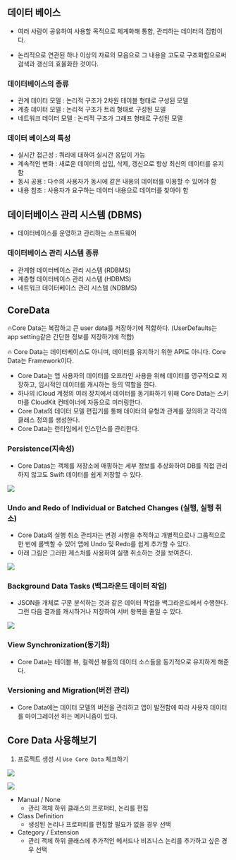 ## 데이터 베이스 

- 여러 사람이 공유하여 사용할 목적으로 체계화해 통합, 관리하는 데이터의 집합이다.  

- 논리적으로 연관된 하나 이상의 자료의 모음으로 그 내용을 고도로 구조화함으로써 검색과 갱신의 효율화한 것이다.



### 데이터베이스의 종류

- 관계 데이터 모델 : 논리적 구조가 2차원 테이블 형태로 구성된 모델
- 계층 데이터 모델 : 논리적 구조가 트리 형태로 구성된 모델
- 네트워크 데이터 모델 : 논리적 구조가 그래프 형태로 구성된 모델



### 데이터 베이스의 특성

- 실시간 접근성 : 쿼리에 대하여 실시간 응답이 가능
- 계속적인 변화 : 새로운 데이터의 삽입, 삭제, 갱신으로 항상 최신의 데이터를 유지함
- 동시 공용 : 다수의 사용자가 동시에 같은 내용의 데이터를 이용할 수 있어야 함
- 내용 참조 : 사용자가 요구하는 데이터 내용으로 데이터를 찾아야 함



## 데이터베이스 관리 시스템 (DBMS)

- 데이터베이스를 운영하고 관리하는 소프트웨어



### 데이터베이스 관리 시스템 종류 

- 관계형 데이터베이스 관리 시스템 (RDBMS)
- 계층형 데이터베이스 관리 시스템 (HDBMS)
- 네트워크 데이터베이스 관리 시스템 (NDBMS)



## CoreData

:fire:Core Data는 복잡하고 큰 user data를 저장하기에 적합하다. (UserDefaults는 app setting같은 간단한 정보를 저장하기에 적합)

:fire: Core Data는 데이터베이스도 아니며, 데이터를 유지하기 위한 API도 아니다. Core Data는 Framework이다. 

- Core Data는 앱 사용자의 데이터를 오프라인 사용을 위해 데이터를 영구적으로 저장하고, 임시적인 데이터를 캐시하는 등의 역할을 한다.
- 하나의 iCloud 계정의 여러 장치에서 데이터를 동기화하기 위해 Core Data는 스키마를 CloudKit 컨테이너에 자동으로 미러링한다.
- Core Data의 데이터 모델 편집기를 통해 데이터의 유형과 관계를 정의하고 각각의 클래스 정의를 생성한다.
- Core Data는 런타임에서 인스턴스를 관리한다.



### Persistence(지속성)

- Core Datas는 객체를 저장소에 매핑하는 세부 정보를 추상화하여 DB를 직접 관리하지 않고도 Swift 데이터를 쉽게 저장할 수 있다.

![](https://i.imgur.com/M0UZsRd.png)

### Undo and Redo of Individual or Batched Changes (실행, 실행 취소)

- Core Data의 실행 취소 관리자는 변경 사항을 추적하고 개별적으로나 그룹적으로 한 번에 롤백할 수 있어 앱에 Undo 및 Redo를 쉽게 추가할 수 있다.
- 아래 그림은 그러한 제스처를 사용하여 실행 취소하는 것을 보여준다.


![](https://i.imgur.com/EPkHdsi.png)

### Background Data Tasks (백그라운드 데이터 작업)

- JSON을 개체로 구문 분석하는 것과 같은 데이터 작업을 백그라운드에서 수행한다. 그런 다음 결과를 캐시하거나 저장하여 서버 왕복을 줄일 수 있다.

![](https://i.imgur.com/FcrQoRa.png)

### View Synchronization(동기화)

- Core Data는 테이블 뷰, 컬렉션 뷰들의 데이터 소스들을 동기적으로 유지하게 해준다.



### Versioning and Migration(버전 관리)

- Core Data에는 데이터 모델의 버전을 관리하고 앱이 발전함에 따라 사용자 데이터를 마이그레이션 하는 메커니즘이 있다.



## Core Data 사용해보기

1. 프로젝트 생성 시  `Use Core Data` 체크하기

![](https://i.imgur.com/AZJt6Zw.png)



![](https://i.imgur.com/lOYiT4i.png)

- Manual / None
  - 관리 객체 하위 클래스의 프로퍼티, 논리를 편집
- Class Definition
  - 생성된 논리나 프로퍼티를 편집할 필요가 없을 경우 선택
- Category / Extension
  - 관리 객체 하위 클래스에 추가적인 메서드나 비즈니스 논리를 추가하고 싶은 경우 선택